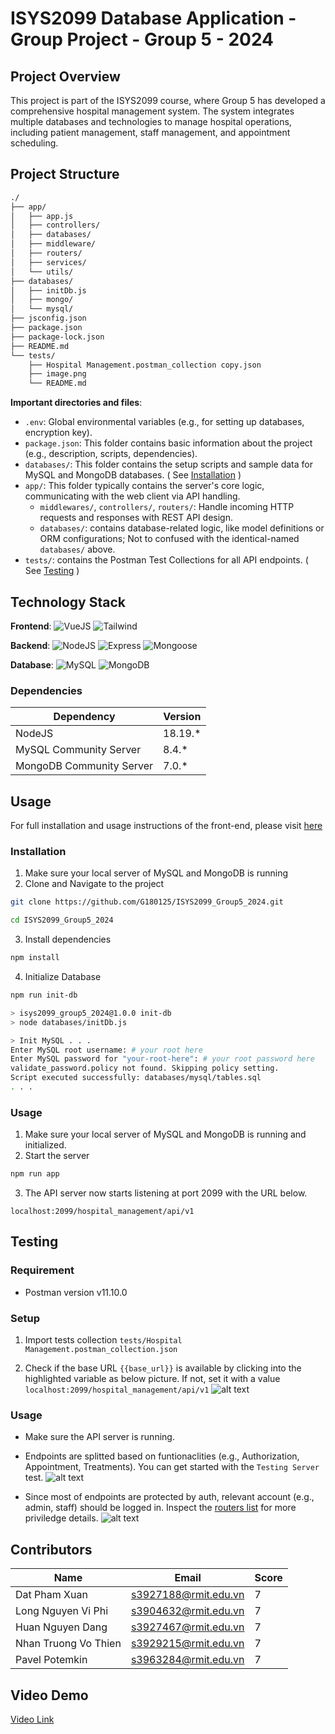 # ISYS2099 Database Application - Group Project - Group 5 - 2024

## Project Overview
This project is part of the ISYS2099 course, where Group 5 has developed a comprehensive hospital management system. The system integrates multiple databases and technologies to manage hospital operations, including patient management, staff management, and appointment scheduling.

## Project Structure

```bash
./
├── app/
│   ├── app.js
│   ├── controllers/
│   ├── databases/
│   ├── middleware/
│   ├── routers/
│   ├── services/
│   └── utils/
├── databases/
│   ├── initDb.js
│   ├── mongo/
│   └── mysql/
├── jsconfig.json
├── package.json
├── package-lock.json
├── README.md
└── tests/
    ├── Hospital Management.postman_collection copy.json
    ├── image.png
    └── README.md
```

**Important directories and files**:
- `.env`: Global environmental variables (e.g., for setting up databases, encryption key).
- `package.json`: This folder contains basic information about the project (e.g., description, scripts, dependencies).
- `databases/`: This folder contains the setup scripts and sample data for MySQL and MongoDB databases. ( See [Installation](#installation) )
- `app/`: This folder typically contains the server's core logic, communicating with the web client via API handling.
  - `middlewares/`, `controllers/`, `routers/`: Handle incoming HTTP requests and responses with REST API design.
  - `databases/`: contains database-related logic, like model definitions or ORM configurations; Not to confused with the identical-named `databases/` above.
- `tests/`: contains the Postman Test Collections for all API endpoints. ( See [Testing](#testing) )
## Technology Stack
**Frontend**: 
  ![VueJS](https://img.shields.io/badge/Vue.js-%2335495e.svg?style=for-the-badge&logo=vuedotjs&logoColor=%234FC08D)
  ![Tailwind](https://img.shields.io/badge/Tailwind-38B2AC?style=for-the-badge&logo=tailwind-css&logoColor=white)

**Backend**: 
  ![NodeJS](https://img.shields.io/badge/Node.js-6DA55F?style=for-the-badge&logo=node.js&logoColor=white)
  ![Express](https://img.shields.io/badge/Express.js-%23404d59.svg?style=for-the-badge&logo=express&logoColor=%2361DAFB)
  ![Mongoose](https://img.shields.io/badge/Mongoose-%23880000.svg?style=for-the-badge&logo=mongoose&logoColor=white)
  
**Database**:
  ![MySQL](https://img.shields.io/badge/MySQL-%2300f.svg?style=for-the-badge&logo=mysql&logoColor=white)
  ![MongoDB](https://img.shields.io/badge/MongoDB-%2347A248.svg?style=for-the-badge&logo=mongodb&logoColor=white)



### Dependencies 
| Dependency | Version |
| --- | --- |
| NodeJS | 18.19.\* |
| MySQL Community Server | 8.4.\* |
| MongoDB Community Server | 7.0.\* |


## Usage
For full installation and usage instructions of the front-end, please visit [here](https://github.com/tsogp/asm2-database-frtnd)

### Installation
1. Make sure your local server of MySQL and MongoDB is running
2. Clone and Navigate to the project
```sh
git clone https://github.com/G180125/ISYS2099_Group5_2024.git

cd ISYS2099_Group5_2024
```

3. Install dependencies
```sh
npm install
```

4. Initialize Database
```sh
npm run init-db

> isys2099_group5_2024@1.0.0 init-db
> node databases/initDb.js

> Init MySQL . . .
Enter MySQL root username: # your root here
Enter MySQL password for "your-root-here": # your root password here
validate_password.policy not found. Skipping policy setting.
Script executed successfully: databases/mysql/tables.sql
. . .
```

### Usage
1. Make sure your local server of MySQL and MongoDB is running and initialized.
2. Start the server
```sh
npm run app
```

3. The API server now starts listening at port 2099 with the URL below.
```
localhost:2099/hospital_management/api/v1
```

## Testing
### Requirement 
- Postman version v11.10.0

### Setup 
1. Import tests collection `tests/Hospital Management.postman_collection.json`

2. Check if the base URL `{{base_url}}` is available by clicking into the highlighted variable as below picture. If not, set it with a value `localhost:2099/hospital_management/api/v1`
![alt text](assets/image1.png)

### Usage
- Make sure the API server is running.
- Endpoints are splitted based on funtionaclities (e.g., Authorization, Appointment, Treatments). You can get started with the `Testing Server` test.
![alt text](assets/image2.png)
 
- Since most of endpoints are protected by auth, relevant account (e.g., admin, staff) should be logged in. Inspect the [routers list](app/routers) for more priviledge details.
![alt text](assets/image.png)


## Contributors

| Name                  | Email                      | Score |
|-----------------------|----------------------------|-------|
| Dat Pham Xuan         | s3927188@rmit.edu.vn       | 7     |
| Long Nguyen Vi Phi    | s3904632@rmit.edu.vn       | 7     |
| Huan Nguyen Dang      | s3927467@rmit.edu.vn       | 7     |
| Nhan Truong Vo Thien  | s3929215@rmit.edu.vn       | 7     |
| Pavel Potemkin        | s3963284@rmit.edu.vn       | 7     |

## Video Demo
[Video Link](https://rmiteduau-my.sharepoint.com/:v:/g/personal/s3929215_rmit_edu_vn/EQqpK3PZH8FKirYV8UP8KC0BpnbtAx3_uSlSUq3yAdXMEg?nav=eyJyZWZlcnJhbEluZm8iOnsicmVmZXJyYWxBcHAiOiJPbmVEcml2ZUZvckJ1c2luZXNzIiwicmVmZXJyYWxBcHBQbGF0Zm9ybSI6IldlYiIsInJlZmVycmFsTW9kZSI6InZpZXciLCJyZWZlcnJhbFZpZXciOiJNeUZpbGVzTGlua0NvcHkifX0&e=c6YiG2)

